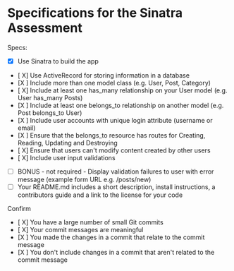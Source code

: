 # Specifications for the Sinatra Assessment

Specs:
- [x] Use Sinatra to build the app
- [ X] Use ActiveRecord for storing information in a database
- [X ] Include more than one model class (e.g. User, Post, Category)
- [ X] Include at least one has_many relationship on your User model (e.g. User has_many Posts)
- [X ] Include at least one belongs_to relationship on another model (e.g. Post belongs_to User)
- [X ] Include user accounts with unique login attribute (username or email)
- [X ] Ensure that the belongs_to resource has routes for Creating, Reading, Updating and Destroying
- [ X] Ensure that users can't modify content created by other users
- [ X] Include user input validations
- [ ] BONUS - not required - Display validation failures to user with error message (example form URL e.g. /posts/new)
- [ ] Your README.md includes a short description, install instructions, a contributors guide and a link to the license for your code

Confirm
- [ X] You have a large number of small Git commits
- [ X] Your commit messages are meaningful
- [X ] You made the changes in a commit that relate to the commit message
- [X ] You don't include changes in a commit that aren't related to the commit message
